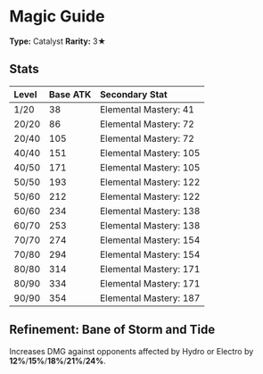 # Magic Guide

**Type:** Catalyst
**Rarity:** 3★

## Stats

| Level | Base ATK | Secondary Stat |
| :--- | :--- | :--- |
| 1/20 | 38 | Elemental Mastery: 41 |
| 20/20 | 86 | Elemental Mastery: 72 |
| 20/40 | 105 | Elemental Mastery: 72 |
| 40/40 | 151 | Elemental Mastery: 105 |
| 40/50 | 171 | Elemental Mastery: 105 |
| 50/50 | 193 | Elemental Mastery: 122 |
| 50/60 | 212 | Elemental Mastery: 122 |
| 60/60 | 234 | Elemental Mastery: 138 |
| 60/70 | 253 | Elemental Mastery: 138 |
| 70/70 | 274 | Elemental Mastery: 154 |
| 70/80 | 294 | Elemental Mastery: 154 |
| 80/80 | 314 | Elemental Mastery: 171 |
| 80/90 | 334 | Elemental Mastery: 171 |
| 90/90 | 354 | Elemental Mastery: 187 |

## Refinement: Bane of Storm and Tide

Increases DMG against opponents affected by Hydro or Electro by **12%**/**15%**/**18%**/**21%**/**24%**.

